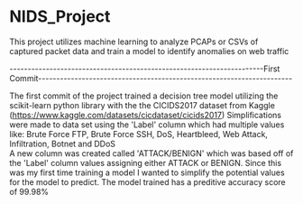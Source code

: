 # NIDS_Project
This project utilizes machine learning to analyze PCAPs or CSVs of captured packet data and train a model to identify anomalies on web traffic

----------------------------------------------------------------------First Commit----------------------------------------------------------------------

The first commit of the project trained a decision tree model utilizing the scikit-learn python library with the the CICIDS2017 dataset from Kaggle (https://www.kaggle.com/datasets/cicdataset/cicids2017)
Simplifications were made to data set using the 'Label' column which had multiple values like: Brute Force FTP, Brute Force SSH, DoS, Heartbleed, Web Attack, Infiltration, Botnet and DDoS   
A new column was created called 'ATTACK/BENIGN' which was based off of the 'Label' column values assigning either ATTACK or BENIGN.
Since this was my first time training a model I wanted to simplify the potential values for the model to predict.
The model trained has a preditive accuracy score of 99.98% 
